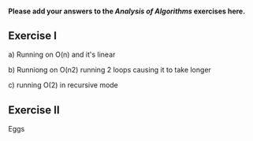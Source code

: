 #### Please add your answers to the ***Analysis of  Algorithms*** exercises here.

## Exercise I

a) Running on O(n) and it's linear


b) Runniong on O(n2) running 2 loops causing it to take longer


c) running O(2) in recursive mode

## Exercise II


Eggs




